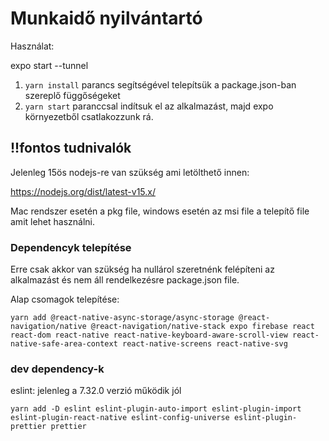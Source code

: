 # Munkaidő nyilvántartó

Használat:


expo start --tunnel


1. `yarn install` parancs segítségével telepítsük a package.json-ban szereplő függőségeket
2. `yarn start` paranccsal indítsuk el az alkalmazást, majd expo környezetből csatlakozzunk rá.

## !!fontos tudnivalók

Jelenleg 15ös nodejs-re van szükség ami letölthető innen:

https://nodejs.org/dist/latest-v15.x/

Mac rendszer esetén a pkg file, windows esetén az msi file a telepítő file amit lehet használni.

### Dependencyk telepítése 

Erre csak akkor van szükség ha nullárol szeretnénk felépíteni az alkalmazást és nem áll rendelkezésre package.json file.

Alap csomagok telepítése:

```
yarn add @react-native-async-storage/async-storage @react-navigation/native @react-navigation/native-stack expo firebase react react-dom react-native react-native-keyboard-aware-scroll-view react-native-safe-area-context react-native-screens react-native-svg 
```

### dev dependency-k

eslint: jelenleg a 7.32.0 verzió működik jól

```
yarn add -D eslint eslint-plugin-auto-import eslint-plugin-import eslint-plugin-react-native eslint-config-universe eslint-plugin-prettier prettier
```


